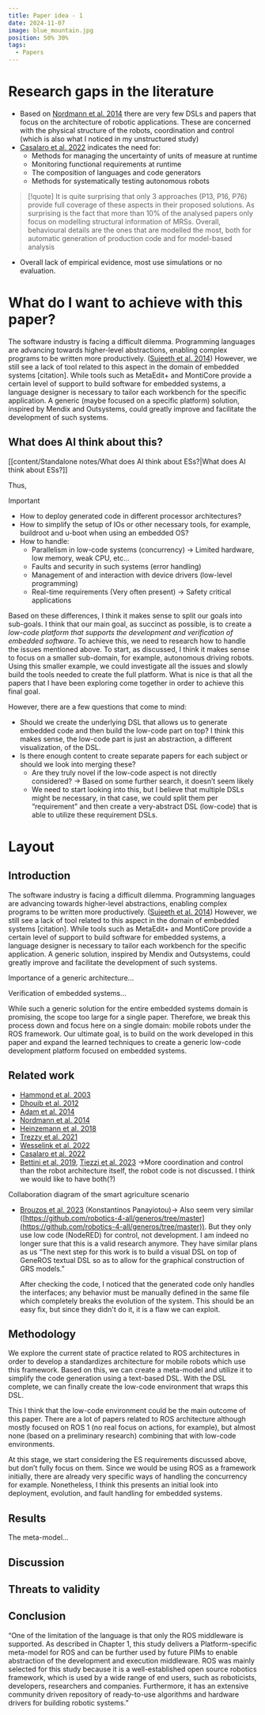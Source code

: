 ```yaml
---
title: Paper idea - 1
date: 2024-11-07
image: blue_mountain.jpg
position: 50% 30%
tags:
  - Papers
---
```


# Research gaps in the literature

- Based on [Nordmann et al. 2014](https://link.springer.com/chapter/10.1007/978-3-319-11900-7_17) there are very few DSLs and papers that focus on the architecture of robotic applications. These are concerned with the physical structure of the robots, coordination and control (which is also what I noticed in my unstructured study)
- [Casalaro et al. 2022](https://doi.org/10.1007/s10270-021-00908-8) indicates the need for:
	- Methods for managing the uncertainty of units of measure at runtime
	- Monitoring functional requirements at runtime 
	- The composition of languages and code generators
	- Methods for systematically testing autonomous robots

> [!quote] 
> It is quite surprising that only 3 approaches (P13, P16, P76) provide full coverage of these aspects in their proposed solutions. As surprising is the fact that more than 10% of the analysed papers only focus on modelling structural information of MRSs. Overall, behavioural details are the ones that are modelled the most, both for automatic generation of production code and for model-based analysis

- Overall lack of empirical evidence, most use simulations or no evaluation.
# What do I want to achieve with this paper?

The software industry is facing a difficult dilemma. Programming languages are advancing towards higher-level abstractions, enabling complex programs to be written more productively. ([Sujeeth et al. 2014](https://dl.acm.org/doi/10.1145/2584665)) However, we still see a lack of tool related to this aspect in the domain of embedded systems [citation]. While tools such as MetaEdit+ and MontiCore provide a certain level of support to build software for embedded systems, a language designer is necessary to tailor each workbench for the specific application. A generic (maybe focused on a specific platform) solution, inspired by Mendix and Outsystems, could greatly improve and facilitate the development of such systems.

## What does AI think about this?

[[content/Standalone notes/What does AI think about ESs?|What does AI think about ESs?]]

Thus, 

> [!important]  
> - How to deploy generated code in different processor architectures?
> - How to simplify the setup of IOs or other necessary tools, for example, buildroot and u-boot when using an embedded OS?
> - How to handle:
> 	- Parallelism in low-code systems (concurrency) → Limited hardware, low memory, weak CPU, etc…
> 	- Faults and security in such systems (error handling)
> 	- Management of and interaction with device drivers (low-level programming)
> 	- Real-time requirements (Very often present) → Safety critical applications  

Based on these differences, I think it makes sense to split our goals into sub-goals. I think that our main goal, as succinct as possible, is to create a _low-code platform that supports the development and verification of embedded software_. To achieve this, we need to research how to handle the issues mentioned above. To start, as discussed, I think it makes sense to focus on a smaller sub-domain, for example, autonomous driving robots. Using this smaller example, we could investigate all the issues and slowly build the tools needed to create the full platform. What is nice is that all the papers that I have been exploring come together in order to achieve this final goal.

However, there are a few questions that come to mind:

- Should we create the underlying DSL that allows us to generate embedded code and then build the low-code part on top? I think this makes sense, the low-code part is just an abstraction, a different visualization, of the DSL.
- Is there enough content to create separate papers for each subject or should we look into merging these?
    - Are they truly novel if the low-code aspect is not directly considered? → Based on some further search, it doesn’t seem likely
    - We need to start looking into this, but I believe that multiple DSLs might be necessary, in that case, we could split them per “requirement” and then create a very-abstract DSL (low-code) that is able to utilize these requirement DSLs.

# Layout

## Introduction

The software industry is facing a difficult dilemma. Programming languages are advancing towards higher-level abstractions, enabling complex programs to be written more productively. ([Sujeeth et al. 2014](https://dl.acm.org/doi/10.1145/2584665)) However, we still see a lack of tool related to this aspect in the domain of embedded systems [citation]. While tools such as MetaEdit+ and MontiCore provide a certain level of support to build software for embedded systems, a language designer is necessary to tailor each workbench for the specific application. A generic solution, inspired by Mendix and Outsystems, could greatly improve and facilitate the development of such systems.

Importance of a generic architecture…

Verification of embedded systems…

While such a generic solution for the entire embedded systems domain is promising, the scope too large for a single paper. Therefore, we break this process down and focus here on a single domain: mobile robots under the ROS framework. Our ultimate goal, is to build on the work developed in this paper and expand the learned techniques to create a generic low-code development platform focused on embedded systems.

## Related work

- [Hammond et al. 2003](https://link.springer.com/chapter/10.1007/978-3-540-39815-8_3)
- [Dhouib et al. 2012](https://link.springer.com/chapter/10.1007/978-3-642-34327-8_16)
- [Adam et al. 2014](http://arxiv.org/abs/1412.4714)
- [Nordmann et al. 2014](https://link.springer.com/chapter/10.1007/978-3-319-11900-7_17)
- [Heinzemann et al. 2018](https://ieeexplore.ieee.org/document/8593559/)
- [Trezzy et al. 2021](https://ieeexplore.ieee.org/document/9468864/?arnumber=9468864)
- [Wesselink et al. 2022](https://pure.tue.nl/ws/portalfiles/portal/293023065/Wesselink_B.pdf)
- [Casalaro et al. 2022](https://doi.org/10.1007/s10270-021-00908-8)
- [Bettini et al. 2019](https://doi.org/10.1007/978-3-030-21485-2_8), [Tiezzi et al. 2023](https://pubblicazioni.unicam.it/handle/11581/484448) →More coordination and control than the robot architecture itself, the robot code is not discussed. I think we would like to have both(?)

Collaboration diagram of the smart agriculture scenario

- [Brouzos et al. 2023](https://doi.org/10.1007/s10846-023-01861-y) (Konstantinos Panayiotou)→ Also seem very similar ([https://github.com/robotics-4-all/generos/tree/master](https://github.com/robotics-4-all/generos/tree/master)). But they only use low code (NodeRED) for control, not development. I am indeed no longer sure that this is a valid research anymore. They have similar plans as us “The next step for this work is to build a visual DSL on top of GeneROS textual DSL so as to allow for the graphical construction of GRS models.”  

  After checking the code, I noticed that the generated code only handles the interfaces; any behavior must be manually defined in the same file which completely breaks the evolution of the system. This should be an easy fix, but since they didn't do it, it is a flaw we can exploit.

## Methodology

We explore the current state of practice related to ROS architectures in order to develop a standardizes architecture for mobile robots which use this framework. Based on this, we can create a meta-model and utilize it to simplify the code generation using a text-based DSL. With the DSL complete, we can finally create the low-code environment that wraps this DSL.

This I think that the low-code environment could be the main outcome of this paper. There are a lot of papers related to ROS architecture although mostly focused on ROS 1 (no real focus on actions, for example), but almost none (based on a preliminary research) combining that with low-code environments.

At this stage, we start considering the ES requirements discussed above, but don’t fully focus on them. Since we would be using ROS as a framework initially, there are already very specific ways of handling the concurrency for example. Nonetheless, I think this presents an initial look into deployment, evolution, and fault handling for embedded systems.

## Results

The meta-model…

## Discussion

## Threats to validity

## Conclusion

“One of the limitation of the language is that only the ROS middleware is supported. As described in Chapter 1, this study delivers a Platform-specific meta-model for ROS and can be further used by future PIMs to enable abstraction of the development and execution middleware. ROS was mainly selected for this study because it is a well-established open source robotics framework, which is used by a wide range of end users, such as roboticists, developers, researchers and companies. Furthermore, it has an extensive community driven repository of ready-to-use algorithms and hardware drivers for building robotic systems.”
